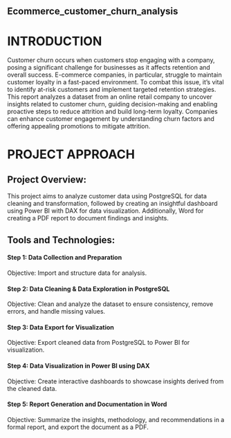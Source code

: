 ## Ecommerce_customer_churn_analysis

# INTRODUCTION
Customer churn occurs when customers stop engaging with a company, posing a significant challenge for 
businesses as it affects retention and overall success. E-commerce companies, in particular, struggle to maintain 
customer loyalty in a fast-paced environment. To combat this issue, it’s vital to identify at-risk customers and 
implement targeted retention strategies. This report analyzes a dataset from an online retail company to uncover 
insights related to customer churn, guiding decision-making and enabling proactive steps to reduce attrition and build 
long-term loyalty. Companies can enhance customer engagement by understanding churn factors and offering appealing 
promotions to mitigate attrition.
# PROJECT APPROACH 

## Project Overview:
This project aims to analyze customer data using PostgreSQL for data cleaning and transformation, followed by creating an insightful dashboard using Power BI with DAX for data visualization. Additionally, Word for creating a PDF report to document findings and insights.

## Tools and Technologies:

#### Step 1: Data Collection and Preparation
Objective: Import and structure data for analysis.

#### Step 2: Data Cleaning & Data Exploration in PostgreSQL
Objective: Clean and analyze the dataset to ensure consistency, remove errors, and handle missing values.

#### Step 3: Data Export for Visualization
Objective: Export cleaned data from PostgreSQL to Power BI for visualization.

#### Step 4: Data Visualization in Power BI using DAX
Objective: Create interactive dashboards to showcase insights derived from the cleaned data.

#### Step 5: Report Generation and Documentation in Word
Objective: Summarize the insights, methodology, and recommendations in a formal report, and export the document as a PDF.
